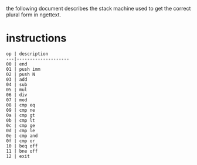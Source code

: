 the following document describes the stack machine used to get the correct plural form in ngettext.

# instructions

```
op | description
---|--------------------
00 | end
01 | push imm
02 | push N
03 | add
04 | sub
05 | mul
06 | div
07 | mod
08 | cmp eq
09 | cmp ne
0a | cmp gt
0b | cmp lt
0c | cmp ge
0d | cmp le
0e | cmp and
0f | cmp or
10 | beq off
11 | bne off
12 | exit
```
